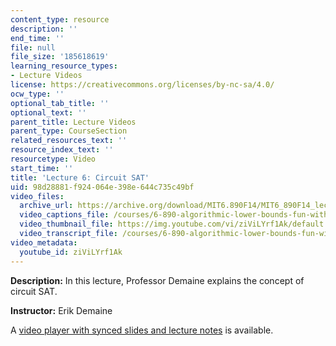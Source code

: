 ```yaml
---
content_type: resource
description: ''
end_time: ''
file: null
file_size: '185618619'
learning_resource_types:
- Lecture Videos
license: https://creativecommons.org/licenses/by-nc-sa/4.0/
ocw_type: ''
optional_tab_title: ''
optional_text: ''
parent_title: Lecture Videos
parent_type: CourseSection
related_resources_text: ''
resource_index_text: ''
resourcetype: Video
start_time: ''
title: 'Lecture 6: Circuit SAT'
uid: 98d28881-f924-064e-398e-644c735c49bf
video_files:
  archive_url: https://archive.org/download/MIT6.890F14/MIT6_890F14_lec06_300k.mp4
  video_captions_file: /courses/6-890-algorithmic-lower-bounds-fun-with-hardness-proofs-fall-2014/7480dcab40c55ed3a64c78187543b572_ziViLYrf1Ak.vtt
  video_thumbnail_file: https://img.youtube.com/vi/ziViLYrf1Ak/default.jpg
  video_transcript_file: /courses/6-890-algorithmic-lower-bounds-fun-with-hardness-proofs-fall-2014/d31100411b981d21625aae116b68a0c9_ziViLYrf1Ak.pdf
video_metadata:
  youtube_id: ziViLYrf1Ak
---
```


**Description:** In this lecture, Professor Demaine explains the concept of circuit SAT.

**Instructor:** Erik Demaine

A [video player with synced slides and lecture notes](http://courses.csail.mit.edu/6.890/fall14/lectures/L06.html) is available.

